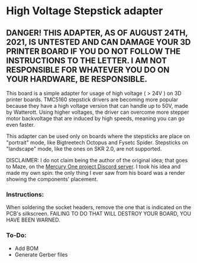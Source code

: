 # High Voltage Stepstick adapter

## DANGER! THIS ADAPTER, AS OF AUGUST 24TH, 2021, IS UNTESTED AND CAN DAMAGE YOUR 3D PRINTER BOARD IF YOU DO NOT FOLLOW THE INSTRUCTIONS TO THE LETTER. I AM NOT RESPONSIBLE FOR WHATEVER YOU DO ON YOUR HARDWARE, BE RESPONSIBLE.

This board is a simple adapter for usage of high voltage ( > 24V ) on 3D printer boards. TMC5160 stepstick drivers are becoming more popular because they have a high voltage version that can handle up to 50V, made by Watterott. Using higher voltages, the driver can overcome more stepper motor backvoltage that are induced by high speeds, meaning you can go even faster.

This adapter can be used only on boards where the stepsticks are place on "portrait" mode, like Bigtreetech Octopus and Fysetc Spider. Stepsticks on "landscape" mode, like the ones on SKR 2.0, are not supported.

DISCLAIMER: I do not claim being the author of the original idea; that goes to Maze, on the [Mercury One project Discord server](https://discord.gg/t4pf7vYe). I took his idea and made my own spin: the only thing I ever saw from his board was a render showing the components' placement.

### Instructions:

When soldering the socket headers, remove the one that is indicated on the PCB's silkscreen. FAILING TO DO THAT WILL DESTROY YOUR BOARD, YOU HAVE BEEN WARNED.

### To-Do:

* Add BOM
* Generate Gerber files
